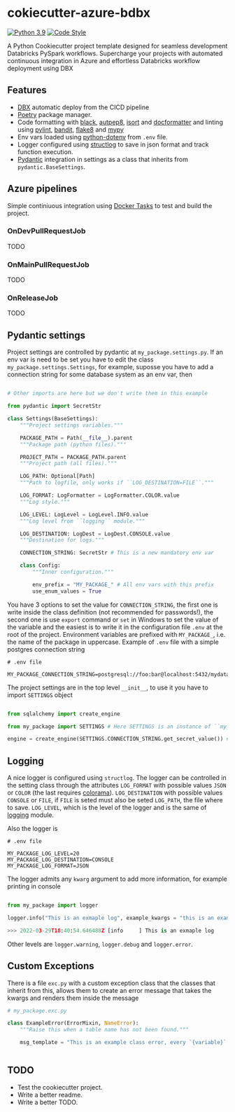 # cokiecutter-azure-bdbx

[![Python 3.9](https://img.shields.io/badge/python-3.9-blue.svg)](https://www.python.org/downloads/release/python-380/)
[![Code Style](https://img.shields.io/badge/code%20style-black-000000.svg)](https://github.com/psf/black)

A Python Cookiecutter project template designed for seamless development Databricks PySpark workflows. Supercharge your projects with automated continuous integration in Azure and effortless Databricks workflow deployment using DBX

## Features

- [DBX](https://dbx.readthedocs.io/en/latest/) automatic deploy from the CICD pipeline
- [Poetry](https://python-poetry.org/)  package manager.
- Code formatting with [black](https://github.com/psf/black), [autpep8](https://github.com/hhatto/autopep8), [isort](https://pycqa.github.io/isort/) and [docformatter](https://github.com/PyCQA/docformatter) and linting using [pylint](https://pylint.org/), [bandit](https://github.com/PyCQA/bandit), [flake8](https://flake8.pycqa.org/en/latest/) and [mypy](https://mypy.readthedocs.io/en/stable/)
- Env vars loaded using [python-dotenv](https://github.com/theskumar/python-dotenv) from ``.env`` file.
- Logger configured using [structlog](https://www.structlog.org/en/stable/) to save in json format and track function execution.
- [Pydantic](https://pydantic-docs.helpmanual.io/) integration in settings as a class that inherits from ``pydantic.BaseSettings``.

## Azure pipelines

Simple continiuous integration using [Docker Tasks](https://docs.microsoft.com/en-us/azure/devops/pipelines/tasks/build/docker?view=azure-devops) to test and build the project.

### OnDevPullRequestJob

TODO

### OnMainPullRequestJob

TODO

### OnReleaseJob

TODO

## Pydantic settings

Project settings are controlled by pydantic at ``my_package.settings.py``. If an env var is need to be set you have to edit the class ``my_package.settings.Settings``, for example, suposse you have to add a connection string for some database system as an env var, then

```python

# Other imports are here but we don't write them in this example

from pydantic import SecretStr

class Settings(BaseSettings):
    """Project settings variables."""

    PACKAGE_PATH = Path(__file__).parent
    """Package path (python files)."""

    PROJECT_PATH = PACKAGE_PATH.parent
    """Project path (all files)."""

    LOG_PATH: Optional[Path]
    """Path to logfile, only works if ``LOG_DESTINATION=FILE``."""

    LOG_FORMAT: LogFormatter = LogFormatter.COLOR.value
    """Log style."""

    LOG_LEVEL: LogLevel = LogLevel.INFO.value
    """Log level from ``logging`` module."""

    LOG_DESTINATION: LogDest = LogDest.CONSOLE.value
    """Destination for logs."""

    CONNECTION_STRING: SecretStr # This is a new mandatory env var

    class Config:
        """Inner configuration."""

        env_prefix = "MY_PACKAGE_" # All env vars with this prefix
        use_enum_values = True

```

You have 3 options to set the value for ``CONNECTION_STRING``, the first one is write inside the class definition (not recommended for passwords!), the second one is use ``export`` command or ``set`` in Windows to set the value of the variable and the easiest is to write it in the configuration file `.env` at the root of the project. Environment variables are prefixed with
``MY_PACKAGE_``, i.e. the name of the package in uppercase. Example of `.env` file with a simple postgres connection string

```.env
# .env file

MY_PACKAGE_CONNECTION_STRING=postgresql://foo:bar@localhost:5432/mydatabase

```

The project settings are in the top level ``__init__``, to use it you have to import ``SETTINGS`` object

```python

from sqlalchemy import create_engine

from my_package import SETTINGS # Here SETTINGS is an instance of ``my_package.settings.Settings``

engine = create_engine(SETTINGS.CONNECTION_STRING.get_secret_value()) # We declared the connection as SecretStr!

```

## Logging

A nice logger is configured using ``structlog``. The logger can be controlled in the setting class through the attributes ``LOG_FORMAT`` with possible values ``JSON`` or ``COLOR`` (the last requires [colorama](https://github.com/tartley/colorama)). ``LOG_DESTINATION`` with possible values ``CONSOLE`` or ``FILE``, if ``FILE`` is seted must also be seted ``LOG_PATH``, the file where to save. ``LOG_LEVEL``, which is the level of the logger and is the same of [logging](https://docs.python.org/3/library/logging.html) module.

Also the logger is

```.env
# .env file

MY_PACKAGE_LOG_LEVEL=20
MY_PACKAGE_LOG_DESTINATION=CONSOLE
MY_PACKAGE_LOG_FORMAT=JSON

```

The logger admits any ``kwarg`` argument to add more information, for example printing in console

```python

from my_package import logger

logger.info("This is an exmaple log", example_kwargs = "this is an example kwarg", other_example_kwargs = "this is other example kwarg")

>>> 2022-03-29T18:40:54.646488Z [info     ] This is an exmaple log         [pymooslotting] example_kwargs=this is an example kwarg other_example_kwargs=this is other example kwarg
```

Other levels are ``logger.warning``, ``logger.debug`` and ``logger.error``.

## Custom Exceptions

There is a file ``exc.py`` with a custom exception class that the classes that inherit from this, allows them to create an error message that takes the kwargs and renders them inside the message

```python
# my_package.exc.py

class ExampleError(ErrorMixin, NameError):
    """Raise this when a table name has not been found."""

    msg_template = "This is an example class error, every `{variable}` inside the brackets, will be part of the instantiation of the class and will be render in this message."



```

## TODO

- Test the cookiecutter project.
- Write a better readme.
- Write a better TODO.
